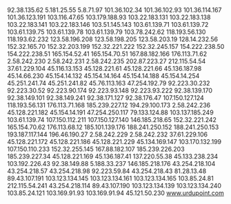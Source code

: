 92.38.135.62
5.181.25.55
5.8.71.97
101.36.102.34
101.36.102.93
101.36.114.167
101.36.123.191
103.116.47.65
103.179.188.93
103.22.183.131
103.22.183.138
103.22.183.141
103.22.183.146
103.51.145.143
103.61.139.71
103.61.139.72
103.61.139.75
103.61.139.78
103.61.139.79
103.78.242.62
118.193.56.130
118.193.62.232
123.58.196.208
123.58.198.205
123.58.203.19
128.14.232.56
152.32.165.70
152.32.203.199
152.32.221.222
152.32.245.157
154.222.238.50
154.222.238.51
165.154.52.41
165.154.70.51
167.88.182.166
176.113.71.62
2.58.242.230
2.58.242.231
2.58.242.235
202.87.223.27
212.115.54.54
37.61.229.104
45.116.13.153
45.128.221.61
45.128.221.66
45.136.187.98
45.14.66.230
45.154.14.132
45.154.14.164
45.154.14.188
45.154.14.254
45.251.241.74
45.251.241.82
45.76.113.163
47.254.192.79
92.223.30.232
92.223.30.52
92.223.90.174
92.223.93.148
92.223.93.222
92.38.139.170
92.38.149.101
92.38.149.241
92.38.171.127
92.38.176.47
107.150.127.124
118.193.56.131
176.113.71.168
185.239.227.12
194.29.100.173
2.58.242.236
45.128.221.182
45.154.14.191
47.254.250.117
79.133.124.88
103.137.185.249
103.61.139.74
107.150.112.211
107.150.127.140
146.185.218.65
152.32.221.242
165.154.70.62
176.113.68.12
185.101.139.176
188.241.250.152
188.241.250.153
193.187.117.144
196.46.190.27
2.58.242.229
2.58.242.232
37.61.229.106
45.128.221.172
45.128.221.186
45.128.221.229
45.134.169.147
103.170.132.199
107.150.110.233
152.32.255.145
167.88.182.107
185.239.226.203
185.239.227.34
45.128.221.169
45.136.187.41
137.220.55.38
45.133.238.234
103.192.226.43
92.38.149.88
5.188.33.237
146.185.218.176
43.254.218.104
43.254.218.57
43.254.218.98
92.223.59.84
43.254.218.43
81.28.13.48
89.43.107.191
103.123.134.145
103.123.134.161
103.123.134.165
103.85.24.81
212.115.54.241
43.254.218.114
89.43.107.190
103.123.134.139
103.123.134.240
103.85.24.121
103.169.91.93
103.169.91.94
45.121.50.230
www.urdupoint.com
